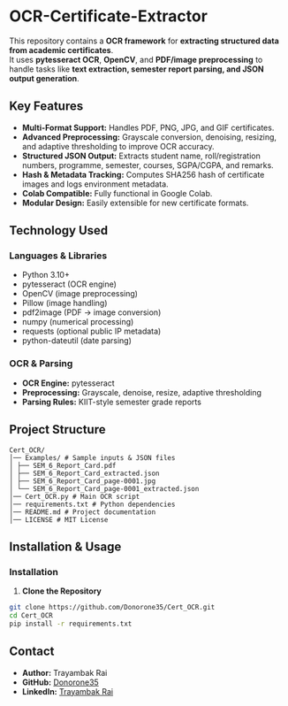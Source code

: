 # OCR-Certificate-Extractor

This repository contains a **OCR framework** for **extracting structured data from academic certificates**.  
It uses **pytesseract OCR**, **OpenCV**, and **PDF/image preprocessing** to handle tasks like **text extraction, semester report parsing, and JSON output generation**.

## Key Features
- **Multi-Format Support:** Handles PDF, PNG, JPG, and GIF certificates.
- **Advanced Preprocessing:** Grayscale conversion, denoising, resizing, and adaptive thresholding to improve OCR accuracy.
- **Structured JSON Output:** Extracts student name, roll/registration numbers, programme, semester, courses, SGPA/CGPA, and remarks.
- **Hash & Metadata Tracking:** Computes SHA256 hash of certificate images and logs environment metadata.
- **Colab Compatible:** Fully functional in Google Colab.
- **Modular Design:** Easily extensible for new certificate formats.

## Technology Used
### Languages & Libraries
- Python 3.10+
- pytesseract (OCR engine)
- OpenCV (image preprocessing)
- Pillow (image handling)
- pdf2image (PDF → image conversion)
- numpy (numerical processing)
- requests (optional public IP metadata)
- python-dateutil (date parsing)

### OCR & Parsing
- **OCR Engine:** pytesseract
- **Preprocessing:** Grayscale, denoise, resize, adaptive thresholding
- **Parsing Rules:** KIIT-style semester grade reports

## Project Structure
```
Cert_OCR/
│── Examples/ # Sample inputs & JSON files
│ ├── SEM_6_Report_Card.pdf
│ ├── SEM_6_Report_Card_extracted.json
│ ├── SEM_6_Report_Card_page-0001.jpg
│ └── SEM_6_Report_Card_page-0001_extracted.json
│── Cert_OCR.py # Main OCR script
│── requirements.txt # Python dependencies
│── README.md # Project documentation
│── LICENSE # MIT License

```

## Installation & Usage
### Installation
1. **Clone the Repository**
```bash
git clone https://github.com/Donorone35/Cert_OCR.git
cd Cert_OCR
pip install -r requirements.txt
```

## **Contact**
- **Author:** Trayambak Rai
- **GitHub:** [Donorone35](https://github.com/Donorone35)
- **LinkedIn:** [Trayambak Rai](https://www.linkedin.com/in/trayambak-rai-314606278/)
